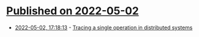 # [Published on 2022-05-02](index.md)

* [2022-05-02, 17:18:13](https://news.ycombinator.com/item?id=31237983) - [Tracing a single operation in distributed systems](https://hazelcast.com/blog/tracing-a-single-operation-in-distributed-systems/)
